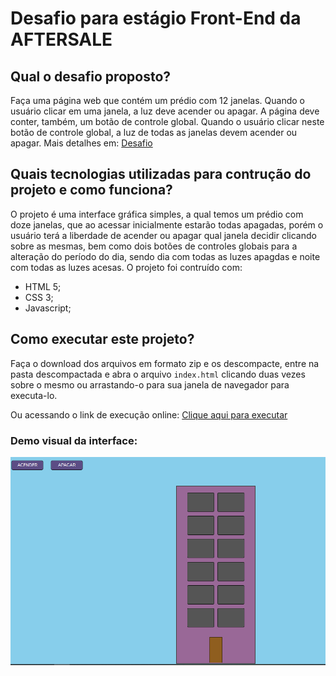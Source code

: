 # Desafio para estágio Front-End da AFTERSALE

## Qual o desafio proposto?

Faça uma página web que contém um prédio com 12 janelas. Quando o usuário clicar em uma janela, a luz deve acender ou apagar. A página deve conter, também, um botão de controle global. Quando o usuário clicar neste botão de controle global, a luz de todas as janelas devem acender ou apagar.
Mais detalhes em: [Desafio](https://github.com/Send4BR/challenges/blob/main/front-end-estagio.md#desafio-de-estágio-front-end "desafio")

## Quais tecnologias utilizadas para contrução do projeto e como funciona?

O projeto é uma interface gráfica simples, a qual temos um prédio com doze janelas, que ao acessar inicialmente estarão todas apagadas, porém o usuário terá a liberdade de acender ou apagar qual janela decidir clicando sobre as mesmas, bem como dois botões de controles globais para a alteração do período do dia, sendo dia com todas as luzes apagdas e noite com todas as luzes acesas. O projeto foi contruído com:

- HTML 5;
- CSS 3;
- Javascript;

## Como executar este projeto?

Faça o download dos arquivos em formato zip e os descompacte, entre na pasta descompactada e abra o arquivo `index.html` clicando duas vezes sobre o mesmo ou arrastando-o para sua janela de navegador para executa-lo.

Ou acessando o link de execução online: [Clique aqui para executar](https://mprado18.github.io/challenge-aftersale/ "projeto")

### Demo visual da interface:

<p align="center">
 <img src="demo.PNG"  align = "center"/>
</p>
